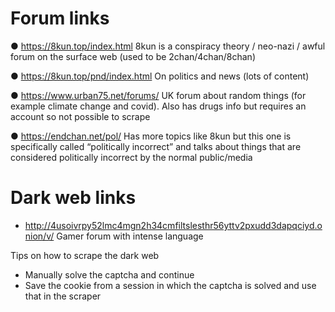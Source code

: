 # Forum links
●	https://8kun.top/index.html
 8kun is a conspiracy theory / neo-nazi / awful forum on the surface web (used to be 2chan/4chan/8chan)
 
●	https://8kun.top/pnd/index.html
 On politics and news (lots of content) 
 
●	https://www.urban75.net/forums/
 UK forum about random things (for example climate change and covid).
 Also has drugs info but requires an account so not possible to scrape
 
●	https://endchan.net/pol/
 Has more topics like 8kun but this one is specifically called “politically incorrect” and talks about things that are considered politically incorrect by the normal public/media

# Dark web links
-	http://4usoivrpy52lmc4mgn2h34cmfiltslesthr56yttv2pxudd3dapqciyd.onion/v/ 
Gamer forum with intense language

Tips on how to scrape the dark web
-	Manually solve the captcha and continue
-	Save the cookie from a session in which the captcha is solved and use that in the scraper
